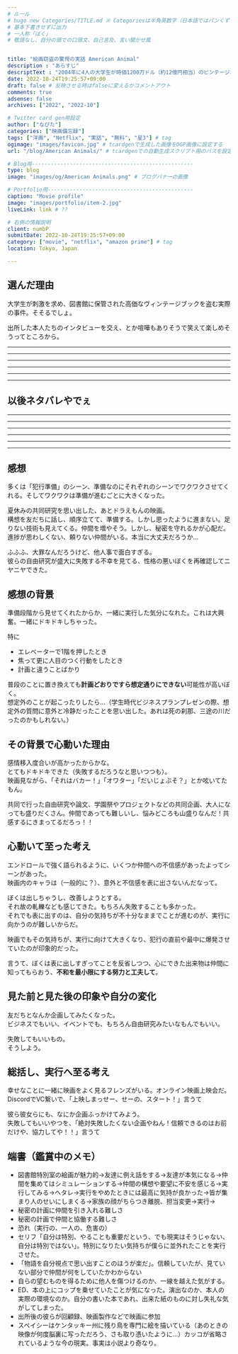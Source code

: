 ```yaml
---
# ルール
# hugo new Categories/TITLE.md ※ Categoriesは半角英数字（日本語ではパンくずリストが機能しない
# 基本下書きせずに出力
# 一人称「ぼく」
# 敬語なし、自分の頭での口頭文、自己言及、言い聞かせ風


title: "絵画窃盗の驚愕の実話 American Animal"
description : "あらすじ"
descriptText : "2004年に4人の大学生が時価1200万ドル（約12億円相当）のビンテージ本強奪を狙った窃盗事件を映画化。ケンタッキー州で退屈な大学生活を送るウォーレンとスペンサーは、くだらない日常に風穴を開け、特別な人間になりたいと焦がれていた。ある日、2人は大学図書館に保管されている時価1200万ドルを超える画集を盗み出す計画を思いつく。2人の友人で、FBIを目指す秀才エリック、すでに実業家として成功を収めていたチャズに声をかけ、4人は「レザボア・ドッグス」などの犯罪映画を参考に作戦を練る。作戦決行日、特殊メイクで老人の姿に変装した4人は図書館へと足を踏み入れ……。"
date: 2022-10-24T19:25:57+09:00
draft: false # 反映させる時はfalseに変えるかコメントアウト
comments: true
adsense: false
archives: ["2022", "2022-10"]

# Twitter card gen用設定
author: ["なぴた"]
categories: ["映画備忘録"]
tags: ["洋画", "Netflix", "実話", "無料", "星3"] # tag
ogimage: "images/favicon.jpg" # tcardgenで生成した画像をOGP画像に設定する
url: "/blog/American Animals/" # tcardgenでの自動生成スクリプト用のパスを設定

# Blog用---------------------------------------------------
type: blog
image: "images/og/American Animals.png" # ブログバナーの画像

# Portfolio用----------------------------------------------
caption: "Movie profile"
image: "images/portfolio/item-2.jpg"
liveLink: link # ??

# 右側の情報説明
client: numbP
submitDate: 2022-10-24T19:25:57+09:00
category: ["movie", "netflix", "amazon prime"] # tag
location: Tokyo, Japan

---
```


## 選んだ理由
大学生が刺激を求め、図書館に保管された高価なヴィンテージブックを盗む実際の事件。そそるでしょ。

出所した本人たちのインタビューを交え、とか喧嘩もありそうで笑えて楽しめそうってところから。



-------------------------
-------------------------
-------------------------
-------------------------
-------------------------
-------------------------
## 以後ネタバレやでぇ
-------------------------
-------------------------
-------------------------
-------------------------
-------------------------
-------------------------

## 感想
多くは「犯行準備」のシーン、準備なのにそれぞれのシーンでワクワクさせてくれる。そしてワクワクは準備が進むごとに大きくなった。

夏休みの共同研究を思い出した、あとドラえもんの映画。  
構想を友だちに話し、順序立てて、準備する。しかし思ったように進まない。足りない技術も見えてくる。仲間を増やそう。しかし、秘密を守れるかが心配だ。進捗が思わしくない、頼りない仲間がいる。本当に大丈夫だろうか…

ふふふ、大罪なんだろうけど、他人事で面白すぎる。  
彼らの自由研究が盛大に失敗する不幸を見てる、性格の悪いぼくを再確認してニヤニヤできた。




## 感想の背景
準備段階から見せてくれたからか、一緒に実行した気分になれた。これは大興奮。一緒にドキドキしちゃった。

特に  
- エレベーターで1階を押したとき
- 焦って更に人目のつく行動をしたとき
- 計画と違うことばかり
  
普段のことに置き換えても**計画どおりですら想定通りにできない**可能性が高いぼく。  
想定外のことが起こったりしたら…（学生時代ビジネスプランプレゼンの際、想定外の質問に意外と冷静だったことを思い出した。あれは死の刹那、三途の川だったのかもしれない。）


## その背景で心動いた理由
感情移入度合いが高かったからかな。  
とてもドキドキできた（失敗するだろうなと思いつつも）。  
映画見ながら、「それはバカー！」「オワター」「だいじょぶそ？」とか呟いてたもん。

共同で行った自由研究や論文、学園祭やプロジェクトなどの共同企画、大人になっても盛りだくさん。仲間であっても難しいし、悩みどころも山盛りなんだ！共感するにきまってるだろっ！！



## 心動いて至った考え
エンドロールで強く語られるように、いくつか仲間への不信感があったよってシーンがあった。  
映画内のキャラは（一般的に？）、意外と不信感を表に出さないんだなって。

ぼくは出しちゃうし、改善しようとする。  
それ故の軋轢なども感じてきた。もちろん失敗することも多かった。  
それでも表に出すのは、自分の気持ちが不十分なままでことが進むのが、実行に向かうのが難しいからだ。


映画でもその気持ちが、実行に向けて大きくなり、犯行の直前や最中に爆発させていたのが印象的だった。

言うて、ぼくは表に出しすぎってことを反省しつつ、心にできた出来物は仲間に知ってもらおう、**不和を最小限にする努力と工夫して**。


## 見た前と見た後の印象や自分の変化
友だちとなんか企画してみたくなった。  
ビジネスでもいい、イベントでも、もちろん自由研究みたいなもんでもいい。

失敗してもいいもの。  
そうしよう。



## 総括し、実行へ至る考え
幸せなことに一緒に映画をよく見るフレンズがいる。オンライン映画上映会だ。  
DiscordでVC繋いで、「上映しまっせー、せーの、スタート！」言うて

彼ら彼女らにも、なにか企画ふっかけてみよう。  
失敗してもいいやつを、「絶対失敗したくない企画やねん！信頼できるのはお前だけや、協力してや！！」言うて


## 端書（鑑賞中のメモ）
- 図書館特別室の絵画が魅力的→友達に例え話をする→友達が本気になる→仲間を集めてはシミュレーションする→仲間の構想や要望に不安を感じる→実行してみる→ヘタレ→実行をやめたときには最高に気持が良かった→皆が集まり人のせいにしまくる→家族の顔がちらつき離脱、担当変更→実行→
- 秘密の計画に仲間を引き入れる難しさ
- 秘密の計画で仲間と協働する難しさ
- 恐れ（実行の、一人の、危害の）
- セリフ「自分は特別、やることも重要だという、でも現実はそうじゃない、自分は特別ではない」。特別になりたい気持ちが僕らに並外れたことを実行させた。
- 「物語を自分視点で思い出すことのほうが楽だ」。信頼していたが、見ていない部分で仲間が何をしていたかわからない
- 自らの望むものを得るために他人を傷つけるのか、一線を越えた気がする。
- ED、本の上にコップを乗せていたことが気になった。演出なのか、本人の実際の環境なのか。自分の書いた本であれ、出来た紙のものに対し失礼な気がしてしまった。
- 出所後の彼らが回顧録、映画製作などで映画に参加
- スペイシーはケンタッキー州に残り鳥を専門に絵を描いている（あのときの映像が何度脳裏に写っただろう、さも取り憑いたように…）カッコが省略されているような今の現実。事実は小説より奇なり。